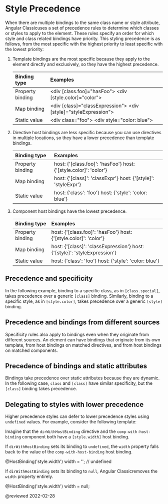 # Style Precedence

When there are multiple bindings to the same class name or style attribute, Angular Classicuses a set of precedence rules to determine which classes or styles to apply to the element.
These rules specify an order for which style and class related bindings have priority.
This styling precedence is as follows, from the most specific with the highest priority to least specific with the lowest priority:

1.  Template bindings are the most specific because they apply to the element directly and exclusively, so they have the highest precedence.

    | Binding type     | Examples |
    |:---              |:---     |
    | Property binding | <code-example format="html" hideCopy language="html"> &lt;div [class.foo]="hasFoo"&gt; </code-example> <code-example format="html" hideCopy language="html" >&lt;div [style.color]="color"&gt; </code-example>          |
    | Map binding      | <code-example format="html" hideCopy language="html"> &lt;div [class]="classExpression"&gt; </code-example> <code-example format="html" hideCopy language="html"> &lt;div [style]="styleExpression"&gt; </code-example> |
    | Static value     | <code-example format="html" hideCopy language="html"> &lt;div class="foo"&gt; </code-example> <code-example format="html" hideCopy language="html"> &lt;div style="color: blue"&gt; </code-example>                     |

1.  Directive host bindings are less specific because you can use directives in multiple locations, so they have a lower precedence than template bindings.

    | Binding type     | Examples |
    |:---              |:---     |
    | Property binding | <code-example format="typescript" hideCopy language="typescript"> host: {'[class.foo]': 'hasFoo'} </code-example> <code-example format="typescript" hideCopy language="typescript"> host: {'[style.color]': 'color'} </code-example> |
    | Map binding      | <code-example format="typescript" hideCopy language="typescript"> host: {'[class]': 'classExpr'} </code-example> <code-example format="typescript" hideCopy language="typescript"> host: {'[style]': 'styleExpr'} </code-example>    |
    | Static value     | <code-example format="typescript" hideCopy language="typescript"> host: {'class': 'foo'} </code-example> <code-example format="typescript" hideCopy language="typescript"> host: {'style': 'color: blue'} </code-example>            |

1.  Component host bindings have the lowest precedence.

    | Binding type     | Examples |
    |:---              |:---     |
    | Property binding | <code-example format="typescript" hideCopy language="typescript"> host: {'[class.foo]': 'hasFoo'} </code-example> <code-example format="typescript" hideCopy language="typescript">host: {'[style.color]': 'color'} </code-example>           |
    | Map binding      | <code-example format="typescript" hideCopy language="typescript"> host: {'[class]': 'classExpression'} </code-example> <code-example format="typescript" hideCopy language="typescript"> host: {'[style]': 'styleExpression'} </code-example> |
    | Static value     | <code-example format="typescript" hideCopy language="typescript"> host: {'class': 'foo'} </code-example> <code-example format="typescript" hideCopy language="typescript"> host: {'style': 'color: blue'} </code-example>                     |

## Precedence and specificity

In the following example, binding to a specific class, as in `[class.special]`, takes precedence over a generic `[class]` binding.
Similarly, binding to a specific style, as in `[style.color]`, takes precedence over a generic `[style]` binding.

<code-example header="src/app/app.component.html" path="attribute-binding/src/app/app.component.html" region="basic-specificity"></code-example>

## Precedence and bindings from different sources

Specificity rules also apply to bindings even when they originate from different sources.
An element can have bindings that originate from its own template, from host bindings on matched directives, and from host bindings on matched components.

<code-example header="src/app/app.component.html" path="attribute-binding/src/app/app.component.html" region="source-specificity"></code-example>

## Precedence of bindings and static attributes

Bindings take precedence over static attributes because they are dynamic.
In the following case, `class` and `[class]` have similar specificity, but the `[class]` binding takes precedence.

<code-example header="src/app/app.component.html" path="attribute-binding/src/app/app.component.html" region="dynamic-priority"></code-example>

<a id="styling-delegation"></a>

## Delegating to styles with lower precedence

Higher precedence styles can defer to lower precedence styles using `undefined` values.
For example, consider the following template:

<code-example header="src/app/app.component.html" path="attribute-binding/src/app/app.component.html" region="style-delegation"></code-example>

Imagine that the `dirWithHostBinding` directive and the `comp-with-host-binding` component both have a `[style.width]` host binding.

<code-example header="src/app/comp-with-host-binding.component.ts and dirWithHostBinding.directive.ts" path="attribute-binding/src/app/comp-with-host-binding.component.ts" region="hostbinding"></code-example>

If `dirWithHostBinding` sets its binding to `undefined`, the `width` property falls back to the value of the `comp-with-host-binding` host binding.

<code-example format="typescript" header="dirWithHostBinding directive" language="typescript">

&commat;HostBinding('style.width')
width = ''; // undefined

</code-example>

<div class="alert is-helpful">

If `dirWithHostBinding` sets its binding to `null`, Angular Classicremoves the `width` property entirely.

<code-example format="typescript" header="dirWithHostBinding" language="typescript">

&commat;HostBinding('style.width')
width = null;

</code-example>

</div>

<!-- links -->

<!-- external links -->

<!-- end links -->

@reviewed 2022-02-28
